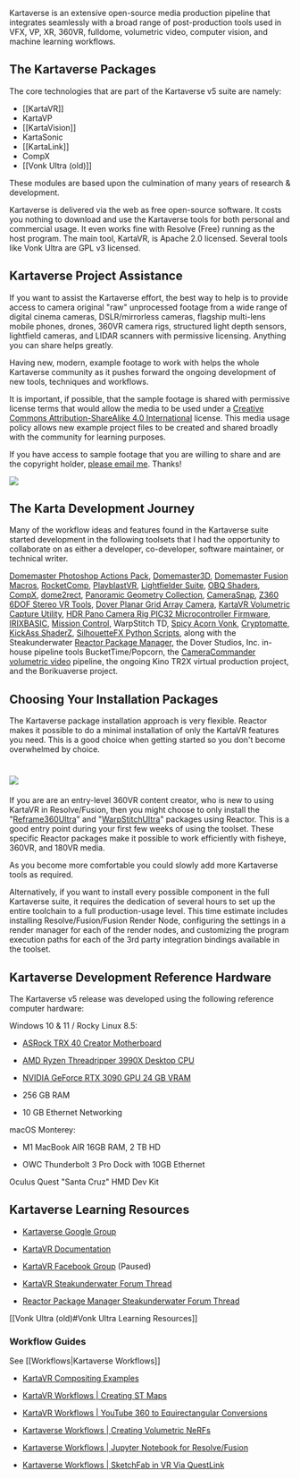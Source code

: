 Kartaverse is an extensive open-source media production pipeline that integrates seamlessly with a broad range of post-production tools used in VFX, VP, XR, 360VR, fulldome, volumetric video, computer vision, and machine learning workflows.

## The Kartaverse Packages

The core technologies that are part of the Kartaverse v5 suite are namely:

-   [[KartaVR]]
-   KartaVP
-   [[KartaVision]]
-   KartaSonic
-   [[KartaLink]]
-   CompX
-   [[Vonk Ultra (old)]]

These modules are based upon the culmination of many years of research & development.

Kartaverse is delivered via the web as free open-source software. It costs you nothing to download and use the Kartaverse tools for both personal and commercial usage. It even works fine with Resolve (Free) running as the host program. The main tool, KartaVR, is Apache 2.0 licensed. Several tools like Vonk Ultra are GPL v3 licensed.

## Kartaverse Project Assistance

If you want to assist the Kartaverse effort, the best way to help is to provide access to camera original "raw" unprocessed footage from a wide range of digital cinema cameras, DSLR/mirrorless cameras, flagship multi-lens mobile phones, drones, 360VR camera rigs, structured light depth sensors, lightfield cameras, and LIDAR scanners with permissive licensing. Anything you can share helps greatly.

Having new, modern, example footage to work with helps the whole Kartaverse community as it pushes forward the ongoing development of new tools, techniques and workflows. 

It is important, if possible, that the sample footage is shared with permissive license terms that would allow the media to be used under a [Creative Commons Attribution-ShareAlike 4.0 International](http://creativecommons.org/licenses/by-sa/4.0/) license. This media usage policy allows new example project files to be created and shared broadly with the community for learning purposes. 

If you have access to sample footage that you are willing to share and are the copyright holder, [please email me](mailto:andrew@andrewhazelden.com). Thanks!

![](https://lh5.googleusercontent.com/tRxKZVDXHhtWnqhHML_bSS5XFYnTIrKBjbp51LPkGWsW69d0Ir2vp6mrpTyupvtzqX1DcYReKYmxP7srGqTTNM9a8VaYAK9gNybmbVnOdppKAtuup-08r91j12tSjac7fX_KavOQmLQqe8bs1RGPhrywRgqrvMJz_stk0-PWeUpyQFrkWcvj4KdZih8GYA)

## The Karta Development Journey

Many of the workflow ideas and features found in the Kartaverse suite started development in the following toolsets that I had the opportunity to collaborate on as either a developer, co-developer, software maintainer, or technical writer.



[Domemaster Photoshop Actions Pack](https://github.com/AndrewHazelden/Domemaster-Photoshop-Actions-Pack), [Domemaster3D](https://github.com/zicher3d-org/domemaster-stereo-shader), [Domemaster Fusion Macros](https://forum.blackmagicdesign.com/viewtopic.php?f=13&t=34060), [RocketComp](http://www.cgchannel.com/2015/07/andrew-hazelden-releases-rocketcomp-for-maya/), [PlayblastVR](http://www.cgchannel.com/2016/07/andrew-hazelden-releases-playblastvr-for-maya-v2-0/), [Lightfielder Suite](https://github.com/AndrewHazelden/LightfielderSuite), [OBQ Shaders](https://github.com/madesjardins/Obq_Shaders), [CompX](https://github.com/AndrewHazelden/CompX), [dome2rect](https://github.com/AndrewHazelden/dome2rect), [Panoramic Geometry Collection](https://github.com/AndrewHazelden/Panoramic_Geometry_Collection), [CameraSnap](https://github.com/AndrewHazelden/CameraSnap_Tools), [Z360 6DOF Stereo VR Tools](https://github.com/AndrewHazelden/Z360-6DOF-Stereo-VR-Tools), [Dover Planar Grid Array Camera](https://youtu.be/sKbzGgLLCoo), [KartaVR Volumetric Capture Utility](https://youtu.be/4rH4hbzQdYU), [HDR Pano Camera Rig PIC32 Microcontroller Firmware](https://libstock.mikroe.com/projects/view/1129/building-an-hdr-panoramic-camera-rig), [IRIXBASIC](https://github.com/AndrewHazelden/IRIXBASIC), [Mission Control](https://github.com/AndrewHazelden/Mission_Control_for_Raspberry_Pi/), WarpStitch TD, [Spicy Acorn Vonk](https://github.com/Spicy-Acorn), [Cryptomatte](https://github.com/Psyop/Cryptomatte), [KickAss ShaderZ](https://www.steakunderwater.com/wesuckless/viewtopic.php?t=3648), [SilhouetteFX Python Scripts](https://github.com/AndrewHazelden/SilhouetteFX-Python-Scripts), along with the Steakunderwater [Reactor Package Manager](https://gitlab.com/WeSuckLess/Reactor), the Dover Studios, Inc. in-house pipeline tools BucketTime/Popcorn, the [CameraCommander volumetric video](https://www.youtube.com/watch?v=dWECCiS__OY) pipeline, the ongoing Kino TR2X virtual production project, and the Borikuaverse project.

## Choosing Your Installation Packages

The Kartaverse package installation approach is very flexible. Reactor makes it possible to do a minimal installation of only the KartaVR features you need. This is a good choice when getting started so you don't become overwhelmed by choice.

# ![](https://lh5.googleusercontent.com/dJOAvNlyqSQwTcbQCNFnSOaMQXXbiIaHoozIW0f_R2KJpF3GKm-sR2dCaqGRt6LfBUwVs-gW6TAO9sPibcVrQaG0rfDC0OIpz_1NR-ZYGpx4E2CE8bizO06QN8LjdRh5VF_jy_pLx9oQxNUdr23SAMJYkzf4ZwEeCPz1vAhryqQdgK7duFwS7_IqYYlGsA)

If you are are an entry-level 360VR content creator, who is new to using KartaVR in Resolve/Fusion, then you might choose to only install the "[Reframe360Ultra](https://www.steakunderwater.com/wesuckless/viewtopic.php?p=36688#p36688)" and "[WarpStitchUltra](https://www.steakunderwater.com/wesuckless/viewtopic.php?p=41337#p41337)" packages using Reactor. This is a good entry point during your first few weeks of using the toolset. These specific Reactor packages make it possible to work efficiently with fisheye, 360VR, and 180VR media.



As you become more comfortable you could slowly add more Kartaverse tools as required.



Alternatively, if you want to install every possible component in the full Kartaverse suite, it requires the dedication of several hours to set up the entire toolchain to a full production-usage level. This time estimate includes installing Resolve/Fusion/Fusion Render Node, configuring the settings in a render manager for each of the render nodes, and customizing the program execution paths for each of the 3rd party integration bindings available in the toolset.

## Kartaverse Development Reference Hardware

The Kartaverse v5 release was developed using the following reference computer hardware:



Windows 10 & 11 / Rocky Linux 8.5:

-   [ASRock TRX 40 Creator Motherboard](https://www.asrock.com/mb/AMD/TRX40%20Creator/)

-   [AMD Ryzen Threadripper 3990X Desktop CPU](https://www.amd.com/en/products/cpu/amd-ryzen-threadripper-3990x)

-   [NVIDIA GeForce RTX 3090 GPU 24 GB VRAM](https://www.nvidia.com/en-us/geforce/graphics-cards/30-series/rtx-3090-3090ti/)

-   256 GB RAM

-   10 GB Ethernet Networking




macOS Monterey:

-   M1 MacBook AIR 16GB RAM, 2 TB HD

-   OWC Thunderbolt 3 Pro Dock with 10GB Ethernet




Oculus Quest "Santa Cruz" HMD Dev Kit

## Kartaverse Learning Resources

-   [Kartaverse Google Group](https://groups.google.com/g/kartaverse)

-   [KartaVR Documentation](https://andrewhazelden.com/projects/kartavr/docs/)

-   [KartaVR Facebook Group](https://www.facebook.com/groups/582228925914491/) (Paused)

-   [KartaVR Steakunderwater Forum Thread](https://www.steakunderwater.com/wesuckless/viewtopic.php?p=21111#p21111)

-   [Reactor Package Manager Steakunderwater Forum Thread](https://www.steakunderwater.com/wesuckless/viewtopic.php?f=32&t=3067)



[[Vonk Ultra (old)#Vonk Ultra Learning Resources]]


### Workflow Guides

See [[Workflows|Kartaverse Workflows]]

-   [KartaVR Compositing Examples](https://andrewhazelden.com/projects/kartavr/docs/examples.html)

-   [KartaVR Workflows | Creating ST Maps](https://docs.google.com/document/d/1lQ-wc9ucLJqj-HL7iKMNWA71klV5O1fk2-JicRB6gDY/edit?usp=sharing)

-   [KartaVR Workflows | YouTube 360 to Equirectangular Conversions](https://docs.google.com/document/d/1-7qD_xpxrYhczR5VihShTfdQ9u5E7yYGTtOcdw3DBXE/edit?usp=sharing)

-   [Kartaverse Workflows | Creating Volumetric NeRFs](https://docs.google.com/document/d/1vouz5gYpIw7bUBAGfAvPNcvNQoAfY_E7BhUJOGtV2cw/edit?usp=sharing)

-   [Kartaverse Workflows | Jupyter Notebook for Resolve/Fusion](https://docs.google.com/document/d/1Jza91fL7csYVOSgYCMsa17r3DMmaJdwXevieTh-tqWg/edit?usp=sharing)

-   [Kartaverse Workflows | SketchFab in VR Via QuestLink](https://docs.google.com/document/d/1sWkv5H7ZAM1SnqrEXYRL3kBKnvjqmDjKTA9v9ObN490/edit?usp=sharing)



